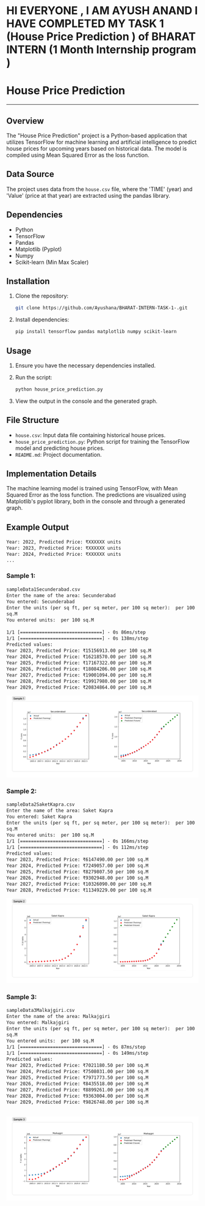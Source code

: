 # HI EVERYONE , I AM AYUSH ANAND I HAVE COMPLETED MY TASK 1 (House Price Prediction ) of BHARAT INTERN (1 Month Internship program )
# House Price Prediction
---

## Overview

The "House Price Prediction" project is a Python-based application that utilizes TensorFlow for machine learning and artificial intelligence to predict house prices for upcoming years based on historical data. The model is compiled using Mean Squared Error as the loss function.

## Data Source

The project uses data from the `house.csv` file, where the 'TIME' (year) and 'Value' (price at that year) are extracted using the pandas library.

## Dependencies

- Python
- TensorFlow
- Pandas
- Matplotlib (Pyplot)
- Numpy
- Scikit-learn (Min Max Scaler)

## Installation

1. Clone the repository:

    ```bash
    git clone https://github.com/Ayushana/BHARAT-INTERN-TASK-1-.git
    ```

2. Install dependencies:

    ```bash
    pip install tensorflow pandas matplotlib numpy scikit-learn
    ```

## Usage

1. Ensure you have the necessary dependencies installed.
2. Run the script:

    ```bash
    python house_price_prediction.py
    ```

3. View the output in the console and the generated graph.

## File Structure

- `house.csv`: Input data file containing historical house prices.
- `house_price_prediction.py`: Python script for training the TensorFlow model and predicting house prices.
- `README.md`: Project documentation.

## Implementation Details

The machine learning model is trained using TensorFlow, with Mean Squared Error as the loss function. The predictions are visualized using Matplotlib's pyplot library, both in the console and through a generated graph.

## Example Output

```
Year: 2022, Predicted Price: ₹XXXXXX units
Year: 2023, Predicted Price: ₹XXXXXX units
Year: 2024, Predicted Price: ₹XXXXXX units
...
```

### Sample 1:

```
sampleData1Secunderabad.csv
Enter the name of the area: Secunderabad
You entered: Secunderabad
Enter the units (per sq ft, per sq meter, per 100 sq meter):  per 100 sq.M
You entered units:  per 100 sq.M

1/1 [==============================] - 0s 86ms/step
1/1 [==============================] - 0s 138ms/step
Predicted values:
Year 2023, Predicted Price: ₹15156913.00 per 100 sq.M
Year 2024, Predicted Price: ₹16218570.00 per 100 sq.M
Year 2025, Predicted Price: ₹17167322.00 per 100 sq.M
Year 2026, Predicted Price: ₹18084206.00 per 100 sq.M
Year 2027, Predicted Price: ₹19001094.00 per 100 sq.M
Year 2028, Predicted Price: ₹19917980.00 per 100 sq.M
Year 2029, Predicted Price: ₹20834864.00 per 100 sq.M
```
![sample Data1 Secunderabad](images/sample1.png)
### Sample 2:
```
sampleData2SaketKapra.csv
Enter the name of the area: Saket Kapra   
You entered: Saket Kapra
Enter the units (per sq ft, per sq meter, per 100 sq meter):  per 100 sq.M
You entered units:  per 100 sq.M
1/1 [==============================] - 0s 166ms/step
1/1 [==============================] - 0s 112ms/step
Predicted values:
Year 2023, Predicted Price: ₹6147490.00 per 100 sq.M
Year 2024, Predicted Price: ₹7249057.00 per 100 sq.M
Year 2025, Predicted Price: ₹8279807.50 per 100 sq.M
Year 2026, Predicted Price: ₹9302948.00 per 100 sq.M
Year 2027, Predicted Price: ₹10326090.00 per 100 sq.M
Year 2028, Predicted Price: ₹11349229.00 per 100 sq.M
```
![sample Data2 SaketKapra](images/sample2.png)
### Sample 3:
```
sampleData3Malkajgiri.csv
Enter the name of the area: Malkajgiri
You entered: Malkajgiri
Enter the units (per sq ft, per sq meter, per 100 sq meter):  per 100 sq.M
You entered units:  per 100 sq.M
1/1 [==============================] - 0s 87ms/step
1/1 [==============================] - 0s 149ms/step
Predicted values:
Year 2023, Predicted Price: ₹7021180.50 per 100 sq.M
Year 2024, Predicted Price: ₹7508031.00 per 100 sq.M
Year 2025, Predicted Price: ₹7971773.50 per 100 sq.M
Year 2026, Predicted Price: ₹8435518.00 per 100 sq.M
Year 2027, Predicted Price: ₹8899261.00 per 100 sq.M
Year 2028, Predicted Price: ₹9363004.00 per 100 sq.M
Year 2029, Predicted Price: ₹9826748.00 per 100 sq.M
```
![sample Data3 Malkajgiri](images/sample3.png)
---
